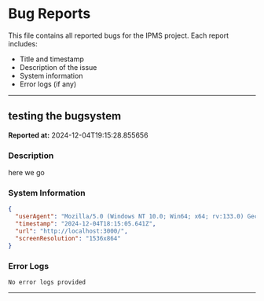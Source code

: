 # Bug Reports

This file contains all reported bugs for the IPMS project. Each report includes:
- Title and timestamp
- Description of the issue
- System information
- Error logs (if any)

---

## testing the bugsystem
**Reported at:** 2024-12-04T19:15:28.855656

### Description
here we go

### System Information
```json
{
  "userAgent": "Mozilla/5.0 (Windows NT 10.0; Win64; x64; rv:133.0) Gecko/20100101 Firefox/133.0",
  "timestamp": "2024-12-04T18:15:05.641Z",
  "url": "http://localhost:3000/",
  "screenResolution": "1536x864"
}
```

### Error Logs
```
No error logs provided
```

---
